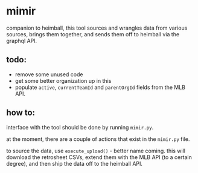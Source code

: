 # mimir

companion to heimball, this tool sources and wrangles data from various sources, brings them together,
and sends them off to heimball via the graphql API.

## todo:

- remove some unused code
- get some better organization up in this
- populate `active`, `currentTeamId` and `parentOrgId` fields from the MLB API.

## how to:

interface with the tool should be done by running `mimir.py`.

at the moment, there are a couple of actions that exist in the `mimir.py` file.

to source the data, use `execute_upload()` - better name coming. this will download the retrosheet CSVs,
extend them with the MLB API (to a certain degree), and then ship the data off to the heimball API.
